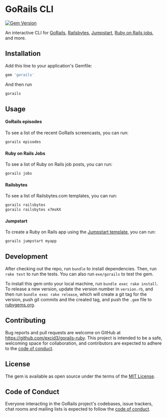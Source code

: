 # GoRails CLI

[![Gem Version](https://badge.fury.io/rb/gorails.svg)](https://badge.fury.io/rb/gorails)

An interactive CLI for [GoRails](https://gorails.com), [Railsbytes](https://railsbytes.com), [Jumpstart](https://github.com/excid3/jumpstart), [Ruby on Rails jobs](https://jobs.gorails.com), and more.

## Installation

Add this line to your application's Gemfile:

```ruby
gem 'gorails'
```

And then run

```bash
gorails
```

## Usage

#### GoRails episodes

To see a list of the recent GoRails screencasts, you can run:

```sh
gorails episodes
```

#### Ruby on Rails Jobs

To see a list of Ruby on Rails job posts, you can run:

```sh
gorails jobs
```

#### Railsbytes

To see a list of Railsbytes.com templates, you can run:

```sh
gorails railsbytes
gorails railsbytes x7msKX
```

#### Jumpstart

To create a Ruby on Rails app using the [Jumpstart template](https://github.com/excid3/jumpstart), you can run:

```sh
gorails jumpstart myapp
```

## Development

After checking out the repo, run `bundle` to install dependencies. Then, run `rake test` to run the tests. You can also run `exe/gorails` to test the gem.

To install this gem onto your local machine, run `bundle exec rake install`. To release a new version, update the version number in `version.rb`, and then run `bundle exec rake release`, which will create a git tag for the version, push git commits and the created tag, and push the `.gem` file to [rubygems.org](https://rubygems.org).

## Contributing

Bug reports and pull requests are welcome on GitHub at https://github.com/excid3/gorails-ruby. This project is intended to be a safe, welcoming space for collaboration, and contributors are expected to adhere to the [code of conduct](https://github.com/excid3/gorails-ruby/blob/master/CODE_OF_CONDUCT.md).

## License

The gem is available as open source under the terms of the [MIT License](https://opensource.org/licenses/MIT).

## Code of Conduct

Everyone interacting in the GoRails project's codebases, issue trackers, chat rooms and mailing lists is expected to follow the [code of conduct](https://github.com/excid3/gorails-ruby/blob/master/CODE_OF_CONDUCT.md).
